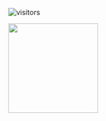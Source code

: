 <!-- <img src="https://raw.githubusercontent.com/Os-Prog/gif/master/j0nesadfz9fifxyd15mr.gif" width="900px" height="400" > -->
<!-- Hello There 👋🏼 -->
![visitors](https://visitor-badge.glitch.me/badge?page_id=${Os-Prog})

<img height="180em" src="https://github-readme-stats.vercel.app/api?username=Os-Prog&show_icons=true&hide_border=true&&count_private=true&include_all_commits=true" />
